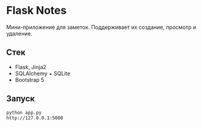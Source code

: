 # Flask Notes

Мини-приложение для заметок. Поддерживает их создание, просмотр и удаление.

## Стек
- Flask, Jinja2
- SQLAlchemy + SQLite
- Bootstrap 5

## Запуск
```bash
python app.py
http://127.0.0.1:5000